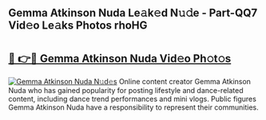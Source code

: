 ## Gemma Atkinson Nuda Le𝚊k𝚎d N𝚞𝚍e - Part-QQ7 Vid𝚎o Le𝚊ks Photos rhoHG

# <h2><a href="http://fbfmm0.evod.top/?m=Gemma+Atkinson+Nuda">🔗 👉🔴 Gemma Atkinson Nuda Vid𝚎o Ph𝚘t𝚘s</a></h2>

[![Gemma Atkinson Nuda N𝚞d𝚎s](https://i.imgur.com/8V9OHl7.gif)](http://fbfmm0.evod.top/?m=Gemma+Atkinson+Nuda)
Online content creator Gemma Atkinson Nuda who has gained popularity for posting lifestyle and dance-related content, including dance trend performances and mini vlogs. Public figures Gemma Atkinson Nuda have a responsibility to represent their communities. 
